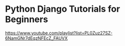 # Python Django Tutorials for Beginners

https://www.youtube.com/playlist?list=PL0Zuz27SZ-6NamGNr7dEqzNFEcZ_FAUVX